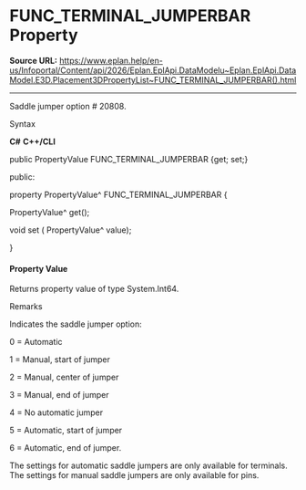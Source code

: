 # FUNC_TERMINAL_JUMPERBAR Property

**Source URL:** https://www.eplan.help/en-us/Infoportal/Content/api/2026/Eplan.EplApi.DataModelu~Eplan.EplApi.DataModel.E3D.Placement3DPropertyList~FUNC_TERMINAL_JUMPERBAR().html

---

Saddle jumper option # 20808.

Syntax

**C#**
**C++/CLI**


public PropertyValue FUNC_TERMINAL_JUMPERBAR {get; set;}

public:

property PropertyValue^ FUNC_TERMINAL_JUMPERBAR {

   PropertyValue^ get();

   void set (    PropertyValue^ value);

}


#### Property Value

Returns property value of type System.Int64.

Remarks

Indicates the saddle jumper option:

0 = Automatic

1 = Manual, start of jumper

2 = Manual, center of jumper

3 = Manual, end of jumper

4 = No automatic jumper

5 = Automatic, start of jumper

6 = Automatic, end of jumper.

The settings for automatic saddle jumpers are only available for terminals. The settings for manual saddle jumpers are only available for pins.
